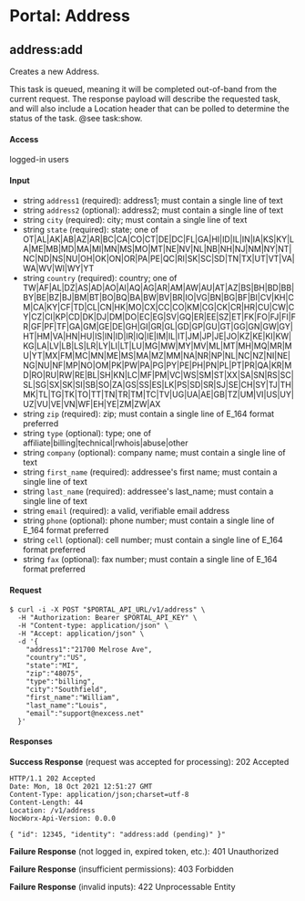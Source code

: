 # Portal: Address

## address:add
Creates a new Address.

This task is queued, meaning it will be completed out-of-band from the current request. The response payload will describe the requested task, and will also include a Location header that can be polled to determine the status of the task. @see task:show.

#### Access
logged-in users

#### Input
- string `address1` (required): address1; must contain a single line of text
- string `address2` (optional): address2; must contain a single line of text
- string `city` (required): city; must contain a single line of text
- string `state` (required): state; one of OT|AL|AK|AB|AZ|AR|BC|CA|CO|CT|DE|DC|FL|GA|HI|ID|IL|IN|IA|KS|KY|LA|ME|MB|MD|MA|MI|MN|MS|MO|MT|NE|NV|NL|NB|NH|NJ|NM|NY|NT|NC|ND|NS|NU|OH|OK|ON|OR|PA|PE|QC|RI|SK|SC|SD|TN|TX|UT|VT|VA|WA|WV|WI|WY|YT
- string `country` (required): country; one of TW|AF|AL|DZ|AS|AD|AO|AI|AQ|AG|AR|AM|AW|AU|AT|AZ|BS|BH|BD|BB|BY|BE|BZ|BJ|BM|BT|BO|BQ|BA|BW|BV|BR|IO|VG|BN|BG|BF|BI|CV|KH|CM|CA|KY|CF|TD|CL|CN|HK|MO|CX|CC|CO|KM|CG|CK|CR|HR|CU|CW|CY|CZ|CI|KP|CD|DK|DJ|DM|DO|EC|EG|SV|GQ|ER|EE|SZ|ET|FK|FO|FJ|FI|FR|GF|PF|TF|GA|GM|GE|DE|GH|GI|GR|GL|GD|GP|GU|GT|GG|GN|GW|GY|HT|HM|VA|HN|HU|IS|IN|ID|IR|IQ|IE|IM|IL|IT|JM|JP|JE|JO|KZ|KE|KI|KW|KG|LA|LV|LB|LS|LR|LY|LI|LT|LU|MG|MW|MY|MV|ML|MT|MH|MQ|MR|MU|YT|MX|FM|MC|MN|ME|MS|MA|MZ|MM|NA|NR|NP|NL|NC|NZ|NI|NE|NG|NU|NF|MP|NO|OM|PK|PW|PA|PG|PY|PE|PH|PN|PL|PT|PR|QA|KR|MD|RO|RU|RW|RE|BL|SH|KN|LC|MF|PM|VC|WS|SM|ST|XX|SA|SN|RS|SC|SL|SG|SX|SK|SI|SB|SO|ZA|GS|SS|ES|LK|PS|SD|SR|SJ|SE|CH|SY|TJ|TH|MK|TL|TG|TK|TO|TT|TN|TR|TM|TC|TV|UG|UA|AE|GB|TZ|UM|VI|US|UY|UZ|VU|VE|VN|WF|EH|YE|ZM|ZW|AX
- string `zip` (required): zip; must contain a single line of E_164 format preferred
- string `type` (optional): type; one of affiliate|billing|technical|rwhois|abuse|other
- string `company` (optional): company name; must contain a single line of text
- string `first_name` (required): addressee's first name; must contain a single line of text
- string `last_name` (required): addressee's last_name; must contain a single line of text
- string `email` (required): a valid, verifiable email address
- string `phone` (optional): phone number; must contain a single line of E_164 format preferred
- string `cell` (optional): cell number; must contain a single line of E_164 format preferred
- string `fax` (optional): fax number; must contain a single line of E_164 format preferred

#### Request
```
$ curl -i -X POST "$PORTAL_API_URL/v1/address" \
  -H "Authorization: Bearer $PORTAL_API_KEY" \
  -H "Content-type: application/json" \
  -H "Accept: application/json" \
  -d '{
    "address1":"21700 Melrose Ave",
    "country":"US",
    "state":"MI",
    "zip":"48075",
    "type":"billing",
    "city":"Southfield",
    "first_name":"William",
    "last_name":"Louis",
    "email":"support@nexcess.net"
  }'
```

#### Responses
**Success Response** (request was accepted for processing): 202 Accepted
```
HTTP/1.1 202 Accepted
Date: Mon, 18 Oct 2021 12:51:27 GMT
Content-Type: application/json;charset=utf-8
Content-Length: 44
Location: /v1/address
NocWorx-Api-Version: 0.0.0

{ "id": 12345, "identity": "address:add (pending)" }"
```

**Failure Response** (not logged in, expired token, etc.): 401 Unauthorized

**Failure Response** (insufficient permissions): 403 Forbidden

**Failure Response** (invalid inputs): 422 Unprocessable Entity
